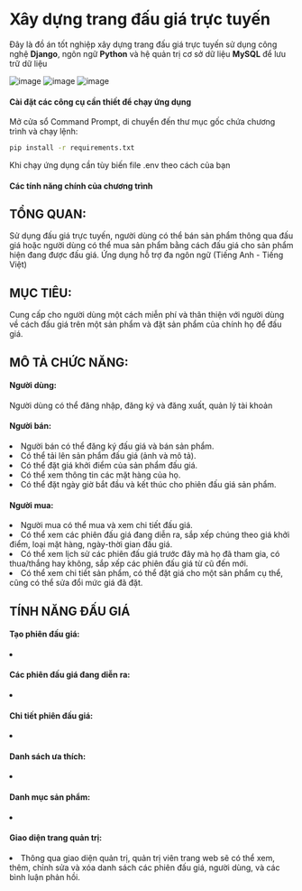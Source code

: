 # Xây dựng trang đấu giá trực tuyến
Đây là đồ án tốt nghiệp xây dựng trang đấu giá trực tuyến sử dụng công nghệ **Django**, ngôn ngữ **Python** và hệ quản trị cơ sở dữ liệu **MySQL** để lưu trữ dữ liệu

![image](https://github.com/niveqhost/finalYearProject/blob/dev/auction.jpg)
![image](https://github.com/niveqhost/finalYearProject/blob/dev/auction-2.jpg)
![image](https://github.com/niveqhost/finalYearProject/blob/dev/auction-3.jpg)

#### Cài đặt các công cụ cần thiết để chạy ứng dụng
Mở cửa sổ Command Prompt, di chuyển đến thư mục gốc chứa chương trình và chạy lệnh:
```bash
pip install -r requirements.txt
```
Khi chạy ứng dụng cần tùy biến file .env theo cách của bạn

#### Các tính năng chính của chương trình
<h2>TỔNG QUAN: </h2> Sử dụng đấu giá trực tuyến, người dùng có thể bán sản phẩm thông qua đấu giá hoặc người dùng có thể mua sản phẩm bằng cách đấu giá cho sản phẩm hiện đang được đấu giá. Ứng dụng hỗ trợ đa ngôn ngữ (Tiếng Anh - Tiếng Việt)
<h2>MỤC TIÊU: </h2> Cung cấp cho người dùng một cách miễn phí và thân thiện với người dùng về cách đấu giá trên một sản phẩm và đặt sản phẩm của chính họ để đấu giá.

<h2>MÔ TẢ CHỨC NĂNG:</h2>
<h4>Người dùng: </h4> Người dùng có thể đăng nhập, đăng ký và đăng xuất, quản lý tài khoản
<h4>Người bán: </h4>
<li>Người bán có thể đăng ký đấu giá và bán sản phẩm.</li>
<li>Có thể tải lên sản phẩm đấu giá (ảnh và mô tả).</li>
<li>Có thể đặt giá khởi điểm của sản phẩm đấu giá.</li>
<li>Có thể xem thông tin các mặt hàng của họ.</li>
<li>Có thể đặt ngày giờ bắt đầu và kết thúc cho phiên đấu giá sản phẩm.</li>

<h4>Người mua:</h4>
<li>Người mua có thể mua và xem chi tiết đấu giá.</li>
<li>Có thể xem các phiên đấu giá đang diễn ra, sắp xếp chúng theo giá khởi điểm, loại mặt hàng, ngày-thời gian đấu giá.</li>
<li>Có thể xem lịch sử các phiên đấu giá trước đây mà họ đã tham gia, có thua/thắng hay không, sắp xếp các phiên đấu giá từ cũ đến mới.</li>
<li>Có thể xem chi tiết sản phẩm, có thể đặt giá cho một sản phẩm cụ thể, cũng có thể sửa đổi mức giá đã đặt.</li>

<h2>TÍNH NĂNG ĐẤU GIÁ</h2>

<h4>Tạo phiên đấu giá:</h4>
<li></li>

<h4>Các phiên đấu giá đang diễn ra:</h4>
<li></li>

<h4>Chi tiết phiên đấu giá:</h4>
<li></li>

<h4>Danh sách ưa thích:</h4>
<li></li>

<h4>Danh mục sản phẩm:</h4>
<li></li>

<h4>Giao diện trang quản trị:</h4>
<li>Thông qua giao diện quản trị, quản trị viên trang web sẽ có thể xem, thêm, chỉnh sửa và xóa danh sách các phiên đấu giá, người dùng, và các bình luận phản hồi.</li>
